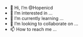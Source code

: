 - 👋 Hi, I’m @Hopenicd
- 👀 I’m interested in ...
- 🌱 I’m currently learning ...
- 💞️ I’m looking to collaborate on ...
- 📫 How to reach me ...

<!---
Hopenicd/Hopenicd is a ✨ special ✨ repository because its `README.md` (this file) appears on your GitHub profile.
You can click the Preview link to take a look at your changes.
--->
